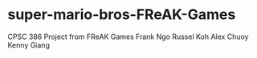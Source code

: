 # super-mario-bros-FReAK-Games

CPSC 386 Project from FReAK Games
Frank Ngo
Russel Koh
Alex Chuoy
Kenny Giang

